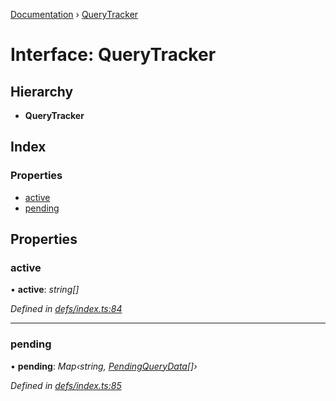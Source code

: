 [Documentation](../README.md) › [QueryTracker](querytracker.md)

# Interface: QueryTracker

## Hierarchy

* **QueryTracker**

## Index

### Properties

* [active](querytracker.md#active)
* [pending](querytracker.md#pending)

## Properties

###  active

• **active**: *string[]*

*Defined in [defs/index.ts:84](https://github.com/badbatch/graphql-box/blob/dc19a43/packages/client/src/defs/index.ts#L84)*

___

###  pending

• **pending**: *Map‹string, [PendingQueryData](pendingquerydata.md)[]›*

*Defined in [defs/index.ts:85](https://github.com/badbatch/graphql-box/blob/dc19a43/packages/client/src/defs/index.ts#L85)*
